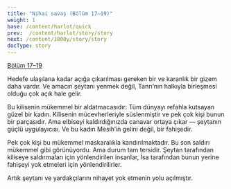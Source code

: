 ```yaml
---
title: "Nihai savaş (Bölüm 17–19)"
weight: 1
base: /content/harlot/quick
prev:  /content/harlot/story/story
next: /content/1000y/story/story
docType: story
---
```


[Bölüm 17–19](https://www.bibleserver.com/TR/Vahiy17)

<a name="517a"></a>
Hedefe ulaşılana kadar açığa çıkarılması gereken bir ve karanlık bir gizem daha vardır. Ve amacın şeytanı yenmek değil, Tanrı’nın halkıyla birleşmesi olduğu çok açık hale gelir.

Bu kilisenin mükemmel bir aldatmacasıdır: Tüm dünyayı refahla kutsayan güzel bir kadın. Kilisenin mücevherleriyle süslenmiştir ve pek çok kişi bunun bir parçasıdır. Ama elbiseyi kaldırdığınızda canavar ortaya çıkar — şeytanın güçlü uygulayıcısı. Ve bu kadın Mesih’in gelini değil, bir fahişedir.

Pek çok kişi bu mükemmel maskaralıkla kandırılmaktadır. Bu son saldırı mükemmel gibi görünüyordu. Ama durum tam tersidir. Şeytan tarafından kiliseye saldırmaları için yönlendirilen insanlar, İsa tarafından bunun yerine fahişeyi yok etmeleri için yönlendirilirler.

Artık şeytanı ve yardakçılarını nihayet yok etmenin yolu açılmıştır.

